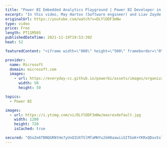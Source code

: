 ```yaml
---
title: "Power BI Embedded Analytics Playground | Power BI Developer in a Day"
excerpt: "In this video, May Hartov (Software engineer) and Liav Zayde (Software engineer) describe and demonstrate the Power BI Embedded Analytics Playground. It is video 21 of 21.  The Power BI Developer in a Day online course empowers you as an app developer with the technical knowledge required to embed Power"
originalUrl: https://youtube.com/watch?v=DLYlDDF3mNw
type: video
price: Free
length: PT11M50S
publishedDateTime: 2021-11-19T19:53:39Z
heat: 52

featuredContent: "<iframe width=\"800\" height=\"500\" frameborder=\"0\" src=\"https://www.youtube.com/embed/DLYlDDF3mNw\" allow=\"accelerometer; autoplay; encrypted-media; gyroscope; picture-in-picture\" allowfullscreen></iframe>"

provider:
  name: Microsoft
  domain: microsoft.com
  images:
    - url: https://everyday-cc.github.io/powerbi/assets/images/organizations/microsoft.com-50x50.jpg
      width: 50
      height: 50

topics:
  - Power BI

images:
  - url: https://i.ytimg.com/vi/DLYlDDF3mNw/maxresdefault.jpg
    width: 1280
    height: 720
    isCached: true

secured: "Q5oZe6TBNQGRNtHe7yUnQIUXfSlMfaMHYu2kH0aawiiGITGoK+YKRxQDox5slqChRuXSpUv5atIyE8RS0Ogo3+XEUaWnd3oGX8SAqipe41jf0m+6GqxfEsdsnGfSTDSWKRADJwwCouj0t+tduAFsh7gJ/t5WEi+oOUqBxFBVfq4PM30tNOxnGeTD0yOsirHO7GJ/PqCtc4KT8LvSAjA3UkkPNZ4mo9U77tqTyx95NQNL6UaG3Ulr/zflq6T7Ls7JCI87OBIerXp0sJ/MJFwx4p5LPkNRXasmm6EpKeb9c65cyVAxU/AL6OWKRsEtHP3PJD5Yb5n3hQCS3eg7hI3zySPwgqFJlCLLAFX24vWjzi/EzMAOHfBnwWAuYHPiPGmty0T3p5+dfKCQy7dc9/WpMGxxTGk60IvB8H9WSocyTkk=;8YO5K8ARlVD/A0VR2ORnvw=="
---
```


